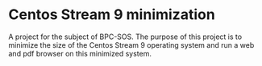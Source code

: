 # Centos Stream 9 minimization

A project for the subject of BPC-SOS. The purpose of this project is to minimize the size of the Centos Stream 9 operating system and run a web and pdf browser on this minimized system.
